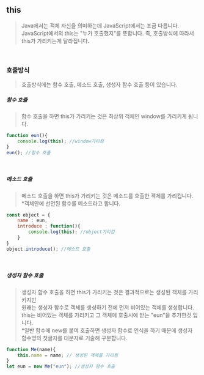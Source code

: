 ## this
> Java에서는 객체 자신을 의미하는데 JavaScript에서는 조금 다릅니다.
> JavaScript에서의 this는 "누가 호출했지"를 뜻합니다.
> 즉, 호출방식에 따라서 this가 가리키는게 달라집니다.
<br>

### 호출방식
> 호출방식에는 함수 호출, 메소드 호출, 생성자 함수 호출 등이 있습니다.
##### 함수 호출
> 함수 호출을 하면 this가 가리키는 것은 최상위 객체인 window를 가리키게 됩니다.

```js
function eun(){
    console.log(this); //window가리킴
}
eun(); //함수 호출
```
<br>

##### 메소드 호출
> 메소드 호출을 하면 this가 가리키는 것은 메소드를 호출한 객체를 가리킵니다.<br>
> *객체안에 선언된 함수를 메소드라고 합니다.
```js
const object = {
    name : eun,
    introduce : function(){
        console.log(this); //object가리킴
    }
}
object.introduce(); //메소드 호출
```
<br>

##### 생성자 함수 호출
> 생성자 함수 호출을 하면 this가 가리키는 것은 결과적으로는 생성된 객체를 가리키지만 <br>
> 원래는 생성자 함수로 객체를 생성하기 전에 먼저 비어있는 객체를 생성합니다.<br>
> this는 비어있는 객체를 가리키고 그 객체에 호출시에 받는 "eun"을 추가한것 입니다.
> <br>
> *일반 함수에 new를 붙여 호출하면 생성자 함수로 인식을 하기 때문에 생성자 함수명의 첫글자를 대문자로 기술해 구분합니다.

```js
function Me(name){
    this.name = name; // 생성된 객체를 가리킴
}
let eun = new Me("eun"); //생성자 함수 호출
```